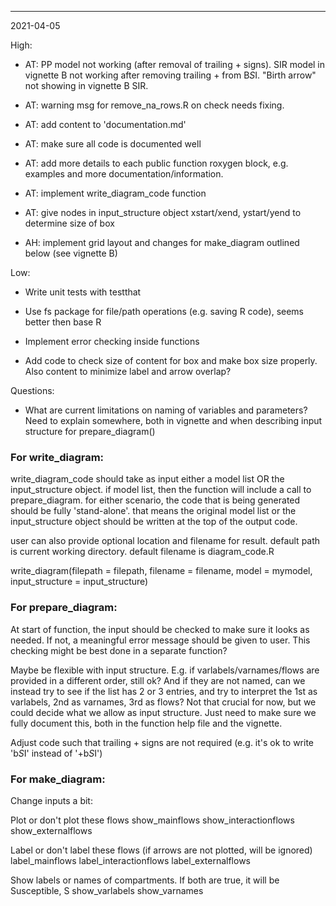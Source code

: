 ******
2021-04-05


High:

- AT: PP model not working (after removal of trailing + signs). SIR model in vignette B not working after removing trailing + from B*S*I. "Birth arrow" not showing in vignette B SIR.

- AT: warning msg for remove_na_rows.R on check needs fixing.

- AT: add content to 'documentation.md' 

- AT: make sure all code is documented well

- AT: add more details to each public function roxygen block, e.g. examples and more documentation/information.

- AT: implement write_diagram_code function

- AT: give nodes in input_structure object xstart/xend, ystart/yend to determine size of box

- AH: implement grid layout and changes for make_diagram outlined below (see vignette B)


Low:

- Write unit tests with testthat

- Use fs package for file/path operations (e.g. saving R code), seems better then base R

- Implement error checking inside functions

- Add code to check size of content for box and make box size properly. Also content to minimize label and arrow overlap?

Questions:

- What are current limitations on naming of variables and parameters? Need to explain somewhere, both in vignette and when describing input structure for prepare_diagram()





### For write_diagram:
write_diagram_code should take as input either a model list OR the input_structure object. 
if model list, then the function will include a call to prepare_diagram. for either scenario, the code that is being generated should be fully 'stand-alone'. that means the original model list or the input_structure object should be written at the top of the output code.

user can also provide optional location and filename for result. default path is current working directory. default filename is diagram_code.R

write_diagram(filepath = filepath, filename = filename, model = mymodel, input_structure = input_structure)



### For prepare_diagram:
At start of function, the input should be checked to make sure it looks as needed. If not, a meaningful error message should be given to user. This checking might be best done in a separate function?

Maybe be flexible with input structure. E.g. if varlabels/varnames/flows are provided in a different order, still ok? And if they are not named, can we instead try to see if the list has 2 or 3 entries, and try to interpret the 1st as varlabels, 2nd as varnames, 3rd as flows? Not that crucial for now, but we could decide what we allow as input structure. Just need to make sure we fully document this, both in the function help file and the vignette.

Adjust code such that trailing + signs are not required (e.g. it's ok to write 'b*S*I' instead of '+b*S*I')


### For make_diagram:

Change inputs a bit:

Plot or don't plot these flows
show_mainflows
show_interactionflows
show_externalflows

Label or don't label these flows (if arrows are not plotted, will be ignored)
label_mainflows
label_interactionflows
label_externalflows

Show labels or names of compartments.
If both are true, it will be Susceptible, S
show_varlabels
show_varnames 





